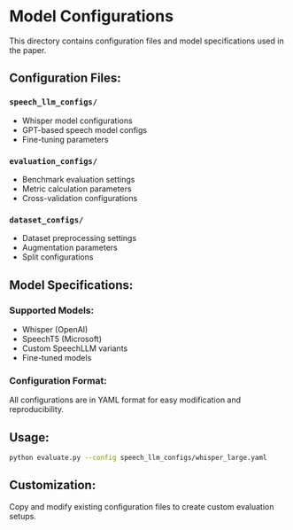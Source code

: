 # Model Configurations

This directory contains configuration files and model specifications used in the paper.

## Configuration Files:

### `speech_llm_configs/`
- Whisper model configurations
- GPT-based speech model configs
- Fine-tuning parameters

### `evaluation_configs/`
- Benchmark evaluation settings
- Metric calculation parameters
- Cross-validation configurations

### `dataset_configs/`
- Dataset preprocessing settings
- Augmentation parameters
- Split configurations

## Model Specifications:

### Supported Models:
- Whisper (OpenAI)
- SpeechT5 (Microsoft)
- Custom SpeechLLM variants
- Fine-tuned models

### Configuration Format:
All configurations are in YAML format for easy modification and reproducibility.

## Usage:
```bash
python evaluate.py --config speech_llm_configs/whisper_large.yaml
```

## Customization:
Copy and modify existing configuration files to create custom evaluation setups.